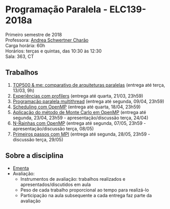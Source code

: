 # Programação Paralela - ELC139-2018a
Primeiro semestre de 2018  
Professora: [Andrea Schwertner Charão](http://www.inf.ufsm.br/~andrea)  
Carga horária: 60h  
Horários: terças e quintas, das 10:30 às 12:30  
Sala: 363, CT


## Trabalhos
 1. [TOP500 & me: comparativo de arquiteturas paralelas](trabalhos/t1) (entrega até terça, 13/03, 9h)
 2. [Experiências com profilers](trabalhos/t2) (entrega até quarta, 21/03, 23h59)
 3. [Programação paralela multithread](trabalhos/t3) (entrega até segunda, 09/04, 23h59)
 4. [Scheduling com OpenMP](trabalhos/t4) (entrega até quarta, 18/04, 23h59)
 5. [Aplicação do método de Monte Carlo em OpenMP](trabalhos/t5) (entrega até segunda, 23/04, 23h59 - apresentação/discussão terça, 24/04)
 6. [N-Rainhas com OpenMP](trabalhos/t6) (entrega até segunda, 07/05, 23h59 - apresentação/discussão terça, 08/05)
 7. [Primeiros passos com MPI](trabalhos/t7) (entrega até segunda, 28/05, 23h59 - discussão terça, 29/05)
<!--
 6. [Experiências com MPI](trabalhos/t6) (entrega até segunda, 02/05, 23h59)
 7. [Algoritmo de Dijkstra com OpenMPI](https://github.com/fpuntel/ELC139) (até 17/05, 23h59)

 - [Experiências com profilers] (trabalhos/t2) (entrega até quarta, 23/03/2016, 23h59)
 - [Programação paralela multithread] (trabalhos/t3) (entrega até segunda, 04/04/2016, 23h59)
 - [Floyd-Warshall paralelo em multicore] (trabalhos/t4) (entrega até quarta, 20/04, 23h59)
 - [Mistério dos primos em OpenMP] (trabalhos/t5) (entrega até quarta, 04/05, 23h59)
 - [Ray-tracer paralelo com MPI] (trabalhos/t6) (entregas parciais até as aulas dos dias 31/05 e 02/06; entrega final até dia 06/06, 23:59)
-->


## Sobre a disciplina
 - [Ementa](https://drive.google.com/file/d/0B8XtQdF_Gdk2RHZZR0NMaU4xSGc/view)
 - Avaliação: 
   - Instrumentos de avaliação: trabalhos realizados e apresentados/discutidos em aula
   - Peso de cada trabalho proporcional ao tempo para realizá-lo
   - Participação na aula subsequente a cada entrega faz parte da avaliação
